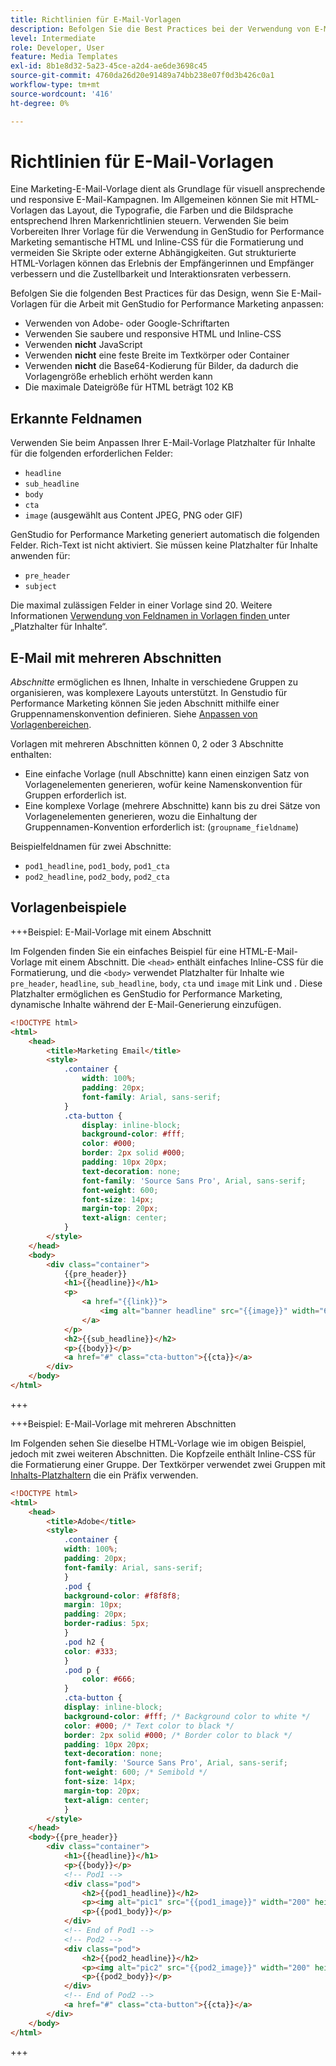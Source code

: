 ```yaml
---
title: Richtlinien für E-Mail-Vorlagen
description: Befolgen Sie die Best Practices bei der Verwendung von E-Mail-Vorlagen mit Adobe GenStudio for Performance Marketing.
level: Intermediate
role: Developer, User
feature: Media Templates
exl-id: 8b1e8d32-5a23-45ce-a2d4-ae6de3698c45
source-git-commit: 4760da26d20e91489a74bb238e07f0d3b426c0a1
workflow-type: tm+mt
source-wordcount: '416'
ht-degree: 0%

---
```


# Richtlinien für E-Mail-Vorlagen

Eine Marketing-E-Mail-Vorlage dient als Grundlage für visuell ansprechende und responsive E-Mail-Kampagnen. Im Allgemeinen können Sie mit HTML-Vorlagen das Layout, die Typografie, die Farben und die Bildsprache entsprechend Ihren Markenrichtlinien steuern. Verwenden Sie beim Vorbereiten Ihrer Vorlage für die Verwendung in GenStudio for Performance Marketing semantische HTML und Inline-CSS für die Formatierung und vermeiden Sie Skripte oder externe Abhängigkeiten. Gut strukturierte HTML-Vorlagen können das Erlebnis der Empfängerinnen und Empfänger verbessern und die Zustellbarkeit und Interaktionsraten verbessern.

Befolgen Sie die folgenden Best Practices für das Design, wenn Sie E-Mail-Vorlagen für die Arbeit mit GenStudio for Performance Marketing anpassen:

- Verwenden von Adobe- oder Google-Schriftarten
- Verwenden Sie saubere und responsive HTML und Inline-CSS
- Verwenden **nicht** JavaScript
- Verwenden **nicht** eine feste Breite im Textkörper oder Container
- Verwenden **nicht** die Base64-Kodierung für Bilder, da dadurch die Vorlagengröße erheblich erhöht werden kann
- Die maximale Dateigröße für HTML beträgt 102 KB

## Erkannte Feldnamen

Verwenden Sie beim Anpassen Ihrer E-Mail-Vorlage Platzhalter für Inhalte für die folgenden erforderlichen Felder:

- `headline`
- `sub_headline`
- `body`
- `cta`
- `image` (ausgewählt aus Content JPEG, PNG oder GIF)

GenStudio for Performance Marketing generiert automatisch die folgenden Felder. Rich-Text ist nicht aktiviert. Sie müssen keine Platzhalter für Inhalte anwenden für:

- `pre_header`
- `subject`

Die maximal zulässigen Felder in einer Vorlage sind 20. Weitere Informationen [ Verwendung von Feldnamen in Vorlagen finden ](/help/user-guide/content/customize-template.md#content-placeholders) unter „Platzhalter für Inhalte“.

## E-Mail mit mehreren Abschnitten

_Abschnitte_ ermöglichen es Ihnen, Inhalte in verschiedene Gruppen zu organisieren, was komplexere Layouts unterstützt. In Genstudio für Performance Marketing können Sie jeden Abschnitt mithilfe einer Gruppennamenskonvention definieren. Siehe [Anpassen von Vorlagenbereichen](/help/user-guide/content/customize-template.md#sections-or-groups).

Vorlagen mit mehreren Abschnitten können 0, 2 oder 3 Abschnitte enthalten:

- Eine einfache Vorlage (null Abschnitte) kann einen einzigen Satz von Vorlagenelementen generieren, wofür keine Namenskonvention für Gruppen erforderlich ist.
- Eine komplexe Vorlage (mehrere Abschnitte) kann bis zu drei Sätze von Vorlagenelementen generieren, wozu die Einhaltung der Gruppennamen-Konvention erforderlich ist: (`groupname_fieldname`)

Beispielfeldnamen für zwei Abschnitte:

- `pod1_headline`, `pod1_body`, `pod1_cta`
- `pod2_headline`, `pod2_body`, `pod2_cta`

## Vorlagenbeispiele

+++Beispiel: E-Mail-Vorlage mit einem Abschnitt

Im Folgenden finden Sie ein einfaches Beispiel für eine HTML-E-Mail-Vorlage mit einem Abschnitt. Die `<head>` enthält einfaches Inline-CSS für die Formatierung, und die `<body>` verwendet Platzhalter für Inhalte wie `pre_header`, `headline`, `sub_headline`, `body`, `cta` und `image` mit Link und . Diese Platzhalter ermöglichen es GenStudio for Performance Marketing, dynamische Inhalte während der E-Mail-Generierung einzufügen.

```html
<!DOCTYPE html>
<html>
    <head>
        <title>Marketing Email</title>
        <style>
            .container {
                width: 100%;
                padding: 20px;
                font-family: Arial, sans-serif;
            }
            .cta-button {
                display: inline-block;
                background-color: #fff;
                color: #000;
                border: 2px solid #000;
                padding: 10px 20px;
                text-decoration: none;
                font-family: 'Source Sans Pro', Arial, sans-serif;
                font-weight: 600;
                font-size: 14px;
                margin-top: 20px;
                text-align: center;
            }
        </style>
    </head>
    <body>
        <div class="container">
            {{pre_header}}
            <h1>{{headline}}</h1>
            <p>
                <a href="{{link}}">
                    <img alt="banner headline" src="{{image}}" width="600" height="600">
                </a>
            </p>
            <h2>{{sub_headline}}</h2>
            <p>{{body}}</p>
            <a href="#" class="cta-button">{{cta}}</a>
        </div>
    </body>
</html>
```

+++

+++Beispiel: E-Mail-Vorlage mit mehreren Abschnitten

Im Folgenden sehen Sie dieselbe HTML-Vorlage wie im obigen Beispiel, jedoch mit zwei weiteren Abschnitten. Die Kopfzeile enthält Inline-CSS für die Formatierung einer Gruppe. Der Textkörper verwendet zwei Gruppen mit [Inhalts-Platzhaltern](#content-placeholders) die ein Präfix verwenden.

```html
<!DOCTYPE html>
<html>
    <head>
        <title>Adobe</title>
        <style>
            .container {
            width: 100%;
            padding: 20px;
            font-family: Arial, sans-serif;
            }
            .pod {
            background-color: #f8f8f8;
            margin: 10px;
            padding: 20px;
            border-radius: 5px;
            }
            .pod h2 {
            color: #333;
            }
            .pod p {
                color: #666;
            }
            .cta-button {
            display: inline-block;
            background-color: #fff; /* Background color to white */
            color: #000; /* Text color to black */
            border: 2px solid #000; /* Border color to black */
            padding: 10px 20px;
            text-decoration: none;            
            font-family: 'Source Sans Pro', Arial, sans-serif;
            font-weight: 600; /* Semibold */
            font-size: 14px;
            margin-top: 20px;
            text-align: center;
            }
        </style>
    </head>
    <body>{{pre_header}}
        <div class="container">
            <h1>{{headline}}</h1>
            <p>{{body}}</p>
            <!-- Pod1 -->
            <div class="pod">
                <h2>{{pod1_headline}}</h2>
                <p><img alt="pic1" src="{{pod1_image}}" width="200" height="200" border="0"></p>
                <p>{{pod1_body}}</p>
            </div>
            <!-- End of Pod1 -->
            <!-- Pod2 -->
            <div class="pod">
                <h2>{{pod2_headline}}</h2>
                <p><img alt="pic2" src="{{pod2_image}}" width="200" height="200" border="0"></p>
                <p>{{pod2_body}}</p>
            </div>
            <!-- End of Pod2 -->
            <a href="#" class="cta-button">{{cta}}</a>
        </div>
    </body>
</html>
```

+++
